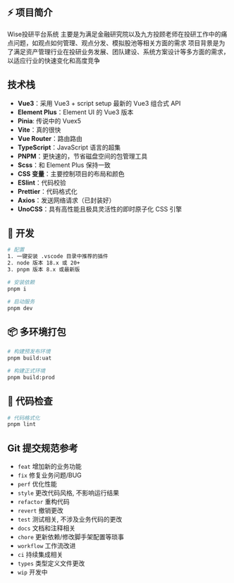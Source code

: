 
## ⚡ 项目简介
Wise投研平台系统
主要是为满足金融研究院以及九方投顾老师在投研工作中的痛点问题，如观点如何管理、观点分发、模拟股池等相关方面的需求
项目背景是为了满足资产管理行业在投研业务发展、团队建设、系统方案设计等多方面的需求，以适应行业的快速变化和高度竞争


## 技术栈
- **Vue3**：采用 Vue3 + script setup 最新的 Vue3 组合式 API
- **Element Plus**：Element UI 的 Vue3 版本
- **Pinia**: 传说中的 Vuex5
- **Vite**：真的很快
- **Vue Router**：路由路由
- **TypeScript**：JavaScript 语言的超集
- **PNPM**：更快速的，节省磁盘空间的包管理工具
- **Scss**：和 Element Plus 保持一致
- **CSS 变量**：主要控制项目的布局和颜色
- **ESlint**：代码校验
- **Prettier**：代码格式化
- **Axios**：发送网络请求（已封装好）
- **UnoCSS**：具有高性能且极具灵活性的即时原子化 CSS 引擎

## 🚀 开发

```bash
# 配置
1. 一键安装 .vscode 目录中推荐的插件
2. node 版本 18.x 或 20+
3. pnpm 版本 8.x 或最新版

# 安装依赖
pnpm i

# 启动服务
pnpm dev
```

## 📦️ 多环境打包

```bash
# 构建预发布环境
pnpm build:uat

# 构建正式环境
pnpm build:prod
```

## 🔧 代码检查

```bash
# 代码格式化
pnpm lint

```

## Git 提交规范参考

- `feat` 增加新的业务功能
- `fix` 修复业务问题/BUG
- `perf` 优化性能
- `style` 更改代码风格, 不影响运行结果
- `refactor` 重构代码
- `revert` 撤销更改
- `test` 测试相关, 不涉及业务代码的更改
- `docs` 文档和注释相关
- `chore` 更新依赖/修改脚手架配置等琐事
- `workflow` 工作流改进
- `ci` 持续集成相关
- `types` 类型定义文件更改
- `wip` 开发中


